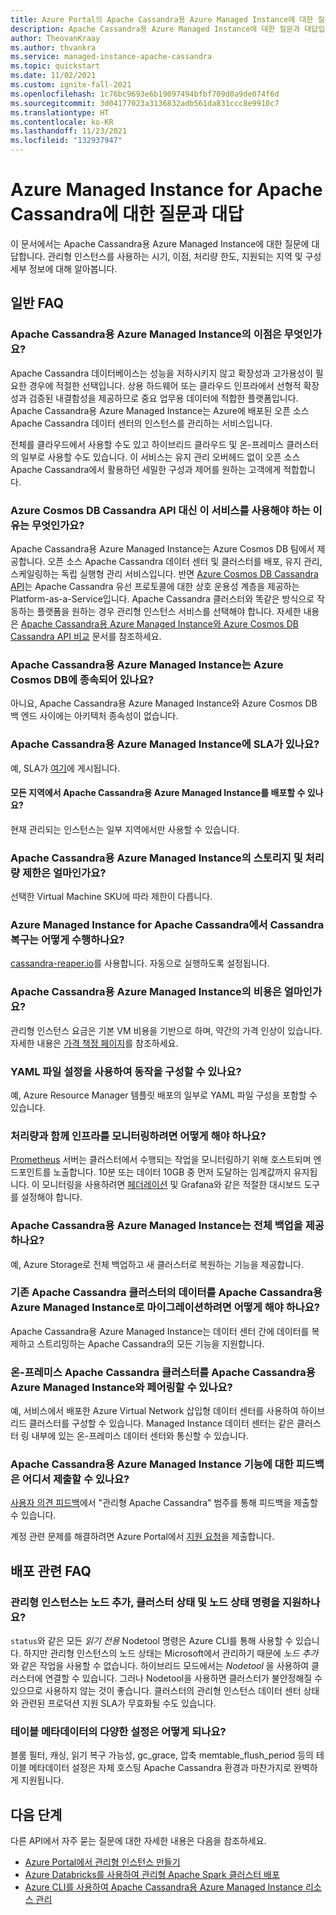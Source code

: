 ```yaml
---
title: Azure Portal의 Apache Cassandra용 Azure Managed Instance에 대한 질문과 대답
description: Apache Cassandra용 Azure Managed Instance에 대한 질문과 대답입니다. 이 문서에서는 관리형 인스턴스를 사용하는 시기, 이점, 처리량 한도, 지원되는 지역 및 기타 구성 세부 정보에 대한 질문에 대답합니다.
author: TheovanKraay
ms.author: thvankra
ms.service: managed-instance-apache-cassandra
ms.topic: quickstart
ms.date: 11/02/2021
ms.custom: ignite-fall-2021
ms.openlocfilehash: 1c76bc9693e6b19097494bfbf709d0a9de074f6d
ms.sourcegitcommit: 3d04177023a3136832adb561da831ccc8e9910c7
ms.translationtype: HT
ms.contentlocale: ko-KR
ms.lasthandoff: 11/23/2021
ms.locfileid: "132937947"
---
```

# <a name="frequently-asked-questions-about-azure-managed-instance-for-apache-cassandra"></a>Azure Managed Instance for Apache Cassandra에 대한 질문과 대답

이 문서에서는 Apache Cassandra용 Azure Managed Instance에 대한 질문에 대답합니다. 관리형 인스턴스를 사용하는 시기, 이점, 처리량 한도, 지원되는 지역 및 구성 세부 정보에 대해 알아봅니다.

## <a name="general-faq"></a>일반 FAQ

### <a name="what-are-the-benefits-azure-managed-instance-for-apache-cassandra"></a>Apache Cassandra용 Azure Managed Instance의 이점은 무엇인가요?

Apache Cassandra 데이터베이스는 성능을 저하시키지 않고 확장성과 고가용성이 필요한 경우에 적절한 선택입니다. 상용 하드웨어 또는 클라우드 인프라에서 선형적 확장성과 검증된 내결함성을 제공하므로 중요 업무용 데이터에 적합한 플랫폼입니다. Apache Cassandra용 Azure Managed Instance는 Azure에 배포된 오픈 소스 Apache Cassandra 데이터 센터의 인스턴스를 관리하는 서비스입니다.

전체를 클라우드에서 사용할 수도 있고 하이브리드 클라우드 및 온-프레미스 클러스터의 일부로 사용할 수도 있습니다. 이 서비스는 유지 관리 오버헤드 없이 오픈 소스 Apache Cassandra에서 활용하던 세밀한 구성과 제어를 원하는 고객에게 적합합니다.

### <a name="why-should-i-use-this-service-instead-of-azure-cosmos-db-cassandra-api"></a>Azure Cosmos DB Cassandra API 대신 이 서비스를 사용해야 하는 이유는 무엇인가요?

Apache Cassandra용 Azure Managed Instance는 Azure Cosmos DB 팀에서 제공합니다. 오픈 소스 Apache Cassandra 데이터 센터 및 클러스터를 배포, 유지 관리, 스케일링하는 독립 실행형 관리 서비스입니다. 반면 [Azure Cosmos DB Cassandra API](../cosmos-db/cassandra-introduction.md)는 Apache Cassandra 유선 프로토콜에 대한 상호 운용성 계층을 제공하는 Platform-as-a-Service입니다. Apache Cassandra 클러스터와 똑같은 방식으로 작동하는 플랫폼을 원하는 경우 관리형 인스턴스 서비스를 선택해야 합니다. 자세한 내용은 [Apache Cassandra용 Azure Managed Instance와 Azure Cosmos DB Cassandra API 비교](compare-cosmosdb-managed-instance.md) 문서를 참조하세요.

### <a name="is-azure-managed-instance-for-apache-cassandra-dependent-on-azure-cosmos-db"></a>Apache Cassandra용 Azure Managed Instance는 Azure Cosmos DB에 종속되어 있나요?

아니요, Apache Cassandra용 Azure Managed Instance와 Azure Cosmos DB 백 엔드 사이에는 아키텍처 종속성이 없습니다. 

### <a name="does-azure-managed-instance-for-apache-cassandra-have-an-sla"></a>Apache Cassandra용 Azure Managed Instance에 SLA가 있나요?

예, SLA가 [여기](https://azure.microsoft.com/support/legal/sla/managed-instance-apache-cassandra/v1_0/)에 게시됩니다. 

#### <a name="can-i-deploy-azure-managed-instance-for-apache-cassandra-in-any-region"></a>모든 지역에서 Apache Cassandra용 Azure Managed Instance를 배포할 수 있나요?

현재 관리되는 인스턴스는 일부 지역에서만 사용할 수 있습니다.

### <a name="what-are-the-storage-and-throughput-limits-of-azure-managed-instance-for-apache-cassandra"></a>Apache Cassandra용 Azure Managed Instance의 스토리지 및 처리량 제한은 얼마인가요?

선택한 Virtual Machine SKU에 따라 제한이 다릅니다.

### <a name="how-are-cassandra-repairs-carried-out-in-azure-managed-instance-for-apache-cassandra"></a>Azure Managed Instance for Apache Cassandra에서 Cassandra 복구는 어떻게 수행하나요?

[cassandra-reaper.io](http://cassandra-reaper.io/)를 사용합니다. 자동으로 실행하도록 설정됩니다.

### <a name="what-is-the-cost-of-azure-managed-instance-for-apache-cassandra"></a>Apache Cassandra용 Azure Managed Instance의 비용은 얼마인가요?

관리형 인스턴스 요금은 기본 VM 비용을 기반으로 하며, 약간의 가격 인상이 있습니다. 자세한 내용은 [가격 책정 페이지](https://azure.microsoft.com/pricing/details/managed-instance-apache-cassandra/)를 참조하세요.

### <a name="can-i-use-yaml-file-settings-to-configure-behavior"></a>YAML 파일 설정을 사용하여 동작을 구성할 수 있나요?

예, Azure Resource Manager 템플릿 배포의 일부로 YAML 파일 구성을 포함할 수 있습니다.

### <a name="how-can-i-monitor-infrastructure-along-with-throughput"></a>처리량과 함께 인프라를 모니터링하려면 어떻게 해야 하나요?

[Prometheus](https://prometheus.io/docs/introduction/overview/) 서버는 클러스터에서 수행되는 작업을 모니터링하기 위해 호스트되며 엔드포인트를 노출합니다. 10분 또는 데이터 10GB 중 먼저 도달하는 임계값까지 유지됩니다. 이 모니터링을 사용하려면 [페더레이션](https://prometheus.io/docs/prometheus/latest/federation/) 및 Grafana와 같은 적절한 대시보드 도구를 설정해야 합니다.

### <a name="does-azure-managed-instance-for-apache-cassandra-provide-full-backups"></a>Apache Cassandra용 Azure Managed Instance는 전체 백업을 제공하나요?

예, Azure Storage로 전체 백업하고 새 클러스터로 복원하는 기능을 제공합니다.

### <a name="how-can-i-migrate-data-from-my-existing-apache-cassandra-cluster-to-azure-managed-instance-for-apache-cassandra"></a>기존 Apache Cassandra 클러스터의 데이터를 Apache Cassandra용 Azure Managed Instance로 마이그레이션하려면 어떻게 해야 하나요?

Apache Cassandra용 Azure Managed Instance는 데이터 센터 간에 데이터를 복제하고 스트리밍하는 Apache Cassandra의 모든 기능을 지원합니다.

### <a name="can-i-pair-an-on-premises-apache-cassandra-cluster-with-the-azure-managed-instance-for-apache-cassandra"></a>온-프레미스 Apache Cassandra 클러스터를 Apache Cassandra용 Azure Managed Instance와 페어링할 수 있나요?

예, 서비스에서 배포한 Azure Virtual Network 삽입형 데이터 센터를 사용하여 하이브리드 클러스터를 구성할 수 있습니다. Managed Instance 데이터 센터는 같은 클러스터 링 내부에 있는 온-프레미스 데이터 센터와 통신할 수 있습니다.

### <a name="where-can-i-give-feedback-on-azure-managed-instance-for-apache-cassandra-features"></a>Apache Cassandra용 Azure Managed Instance 기능에 대한 피드백은 어디서 제출할 수 있나요?

[사용자 의견 피드백](https://feedback.azure.com/d365community/forum/3002b3be-0d25-ec11-b6e6-000d3a4f0858?c=e6e5c7c4-0d25-ec11-b6e6-000d3a4f0858#)에서 "관리형 Apache Cassandra" 범주를 통해 피드백을 제출할 수 있습니다.

계정 관련 문제를 해결하려면 Azure Portal에서 [지원 요청](https://ms.portal.azure.com/#blade/Microsoft_Azure_Support/HelpAndSupportBlade/newsupportrequest)을 제출합니다.

## <a name="deployment-specific-faq"></a>배포 관련 FAQ

### <a name="will-the-managed-instance-support-node-addition-cluster-status-and-node-status-commands"></a>관리형 인스턴스는 노드 추가, 클러스터 상태 및 노드 상태 명령을 지원하나요?

`status`와 같은 모든 *읽기 전용* Nodetool 명령은 Azure CLI를 통해 사용할 수 있습니다. 하지만 관리형 인스턴스의 노드 상태는 Microsoft에서 관리하기 때문에 *노드 추가* 와 같은 작업을 사용할 수 없습니다. 하이브리드 모드에서는 *Nodetool* 을 사용하여 클러스터에 연결할 수 있습니다. 그러나 Nodetool을 사용하면 클러스터가 불안정해질 수 있으므로 사용하지 않는 것이 좋습니다. 클러스터의 관리형 인스턴스 데이터 센터 상태와 관련된 프로덕션 지원 SLA가 무효화될 수도 있습니다.

### <a name="what-happens-with-various-settings-for-table-metadata"></a>테이블 메타데이터의 다양한 설정은 어떻게 되나요?

블룸 필터, 캐싱, 읽기 복구 가능성, gc_grace, 압축 memtable_flush_period 등의 테이블 메타데이터 설정은 자체 호스팅 Apache Cassandra 환경과 마찬가지로 완벽하게 지원됩니다.

## <a name="next-steps"></a>다음 단계

다른 API에서 자주 묻는 질문에 대한 자세한 내용은 다음을 참조하세요.

* [Azure Portal에서 관리형 인스턴스 만들기](create-cluster-portal.md)
* [Azure Databricks를 사용하여 관리형 Apache Spark 클러스터 배포](deploy-cluster-databricks.md)
* [Azure CLI를 사용하여 Apache Cassandra용 Azure Managed Instance 리소스 관리](manage-resources-cli.md)

